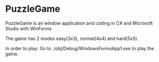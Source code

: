 
# PuzzleGame
PuzzleGame is an window application and coding in C# and Microsoft Studio with WinForms

The game has 2 modes easy(3x3), normal(4x4) and hard(5x5).

In order to play:
Go to ./obj/Debug/WindowsFormsApp1.exe to play the game.
